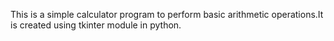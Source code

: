 This is a simple calculator program to perform basic arithmetic operations.It is created using tkinter module in python.
